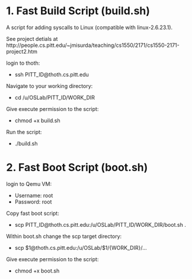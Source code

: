# 1. Fast Build Script (build.sh)
<p>A script for adding syscalls to Linux (compatible with linux-2.6.23.1).</p>
<p>See project detials at http://people.cs.pitt.edu/~jmisurda/teaching/cs1550/2171/cs1550-2171-project2.htm</p>
<p>login to thoth:</p>
<ul>
  <li>ssh PITT_ID@thoth.cs.pitt.edu</li>
</ul>
<p>Navigate to your working directory:</p>
<ul>
  <li>cd /u/OSLab/PITT_ID/WORK_DIR</li>
</ul>
<p>Give execute permission to the script:</p>
<ul>
  <li>chmod +x build.sh</li>
</ul>
<p>Run the script:</p>
<ul>
  <li>./build.sh</li>
</ul>



# 2. Fast Boot Script (boot.sh)
<p>login to Qemu VM:</p>
<ul>
  <li>Username: root</li>
  <li>Password: root</li>
</ul>
<p>Copy fast boot script:</p>
<ul>
  <li>scp PITT_ID@thoth.cs.pitt.edu:/u/OSLab/PITT_ID/WORK_DIR/boot.sh .</li>
</ul>
<p>Within boot.sh change the scp target directory:</p>
<ul>
  <li>scp $1@thoth.cs.pitt.edu:/u/OSLab/$1/{WORK_DIR}/...</li>
</ul>
<p>Give execute permission to the script:</p>
<ul>
  <li>chmod +x boot.sh</li>
</ul>




